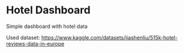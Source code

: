 # Hotel Dashboard
Simple dashboard with hotel data

Used dataset: https://www.kaggle.com/datasets/jiashenliu/515k-hotel-reviews-data-in-europe
